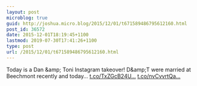 ```yaml
---
layout: post
microblog: true
guid: http://joshua.micro.blog/2015/12/01/t671589486795612160.html
post_id: 36572
date: 2015-12-01T18:19:45+1100
lastmod: 2019-07-30T17:41:26+1100
type: post
url: /2015/12/01/t671589486795612160.html
---
```

Today is a Dan &amp;amp; Toni Instagram takeover! D&amp;amp;T were married at Beechmont recently and today… [t.co/TxZGcB24U...](https://t.co/TxZGcB24Up) [t.co/nvCvvrtQa...](https://t.co/nvCvvrtQa0)

